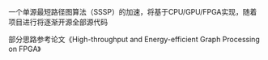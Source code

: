 一个单源最短路径图算法（SSSP）的加速，将基于CPU/GPU/FPGA实现，随着项目进行将逐渐开源全部源代码

部分思路参考论文《High-throughput and Energy-efficient Graph Processing on FPGA》
